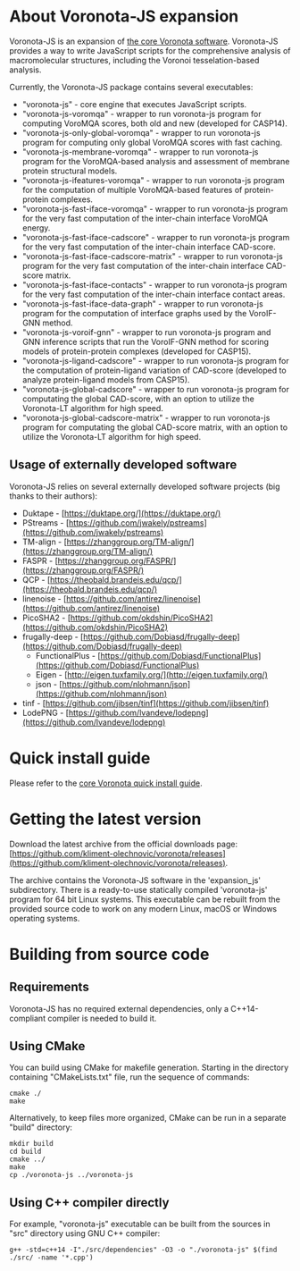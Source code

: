 # About Voronota-JS expansion

Voronota-JS is an expansion of [the core Voronota software](../index.html).
Voronota-JS provides a way to write JavaScript scripts for the comprehensive
analysis of macromolecular structures, including the Voronoi tesselation-based analysis.

Currently, the Voronota-JS package contains several executables:

 * "voronota-js" - core engine that executes JavaScript scripts.
 * "voronota-js-voromqa" - wrapper to run voronota-js program for computing VoroMQA scores, both old and new (developed for CASP14).
 * "voronota-js-only-global-voromqa" - wrapper to run voronota-js program for computing only global VoroMQA scores with fast caching.
 * "voronota-js-membrane-voromqa" - wrapper to run voronota-js program for the VoroMQA-based analysis and assessment of membrane protein structural models.
 * "voronota-js-ifeatures-voromqa" - wrapper to run voronota-js program for the computation of multiple VoroMQA-based features of protein-protein complexes.
 * "voronota-js-fast-iface-voromqa" - wrapper to run voronota-js program for the very fast computation of the inter-chain interface VoroMQA energy.
 * "voronota-js-fast-iface-cadscore" - wrapper to run voronota-js program for the very fast computation of the inter-chain interface CAD-score.
 * "voronota-js-fast-iface-cadscore-matrix" - wrapper to run voronota-js program for the very fast computation of the inter-chain interface CAD-score matrix.
 * "voronota-js-fast-iface-contacts" - wrapper to run voronota-js program for the very fast computation of the inter-chain interface contact areas.
 * "voronota-js-fast-iface-data-graph" - wrapper to run voronota-js program for the computation of interface graphs used by the VoroIF-GNN method.
 * "voronota-js-voroif-gnn" - wrapper to run voronota-js program and GNN inference scripts that run the VoroIF-GNN method for scoring models of protein-protein complexes (developed for CASP15).
 * "voronota-js-ligand-cadscore" - wrapper to run voronota-js program for the computation of protein-ligand variation of CAD-score (developed to analyze protein-ligand models from CASP15).
 * "voronota-js-global-cadscore" - wrapper to run voronota-js program for computating the global CAD-score, with an option to utilize the Voronota-LT algorithm for high speed.
 * "voronota-js-global-cadscore-matrix" - wrapper to run voronota-js program for computating the global CAD-score matrix, with an option to utilize the Voronota-LT algorithm for high speed.

## Usage of externally developed software

Voronota-JS relies on several externally developed software projects (big thanks to their authors):

* Duktape - [https://duktape.org/](https://duktape.org/)
* PStreams - [https://github.com/jwakely/pstreams](https://github.com/jwakely/pstreams)
* TM-align - [https://zhanggroup.org/TM-align/](https://zhanggroup.org/TM-align/)
* FASPR - [https://zhanggroup.org/FASPR/](https://zhanggroup.org/FASPR/)
* QCP - [https://theobald.brandeis.edu/qcp/](https://theobald.brandeis.edu/qcp/)
* linenoise - [https://github.com/antirez/linenoise](https://github.com/antirez/linenoise)
* PicoSHA2 - [https://github.com/okdshin/PicoSHA2](https://github.com/okdshin/PicoSHA2)
* frugally-deep - [https://github.com/Dobiasd/frugally-deep](https://github.com/Dobiasd/frugally-deep)
    * FunctionalPlus - [https://github.com/Dobiasd/FunctionalPlus](https://github.com/Dobiasd/FunctionalPlus)
    * Eigen - [http://eigen.tuxfamily.org/](http://eigen.tuxfamily.org/)
    * json  - [https://github.com/nlohmann/json](https://github.com/nlohmann/json)
* tinf - [https://github.com/jibsen/tinf](https://github.com/jibsen/tinf)
* LodePNG - [https://github.com/lvandeve/lodepng](https://github.com/lvandeve/lodepng)

# Quick install guide

Please refer to the [core Voronota quick install guide](../index.html#quick-install-guide).

# Getting the latest version

Download the latest archive from the official downloads page:
[https://github.com/kliment-olechnovic/voronota/releases](https://github.com/kliment-olechnovic/voronota/releases).

The archive contains the Voronota-JS software in the 'expansion_js' subdirectory.
There is a ready-to-use statically compiled 'voronota-js' program for 64 bit Linux systems.
This executable can be rebuilt from the provided
source code to work on any modern Linux, macOS or Windows operating systems.

# Building from source code

## Requirements

Voronota-JS has no required external dependencies, only
a C++14-compliant compiler is needed to build it.

## Using CMake

You can build using CMake for makefile generation.
Starting in the directory containing "CMakeLists.txt" file,
run the sequence of commands:

    cmake ./
    make

Alternatively, to keep files more organized, CMake can be run in a separate "build" directory:

    mkdir build
    cd build
    cmake ../
    make
    cp ./voronota-js ../voronota-js

## Using C++ compiler directly

For example, "voronota-js" executable can be built from
the sources in "src" directory using GNU C++ compiler:

    g++ -std=c++14 -I"./src/dependencies" -O3 -o "./voronota-js" $(find ./src/ -name '*.cpp')

